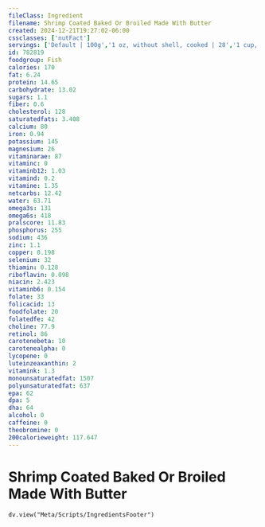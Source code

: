 ```yaml
---
fileClass: Ingredient
filename: Shrimp Coated Baked Or Broiled Made With Butter
created: 2024-12-21T19:27:02-06:00
cssclasses: ['nutFact']
servings: ['Default | 100g','1 oz, without shell, cooked | 28','1 cup, cooked | 129','1 tiny shrimp ("popcorn") | 2','1 small shrimp (shelled) | 6','1 medium shrimp (shelled) | 11','1 large shrimp (shelled) | 17','1 extra-large shrimp (shelled) | 25','1 jumbo shrimp (shelled) | 30','1 prawn | 17']
id: 782819
foodgroup: Fish
calories: 170
fat: 6.24
protein: 14.65
carbohydrate: 13.02
sugars: 1.1
fiber: 0.6
cholesterol: 128
saturatedfats: 3.408
calcium: 80
iron: 0.94
potassium: 145
magnesium: 26
vitaminarae: 87
vitaminc: 0
vitaminb12: 1.03
vitamind: 0.2
vitamine: 1.35
netcarbs: 12.42
water: 63.71
omega3s: 131
omega6s: 418
pralscore: 11.83
phosphorus: 255
sodium: 436
zinc: 1.1
copper: 0.198
selenium: 32
thiamin: 0.128
riboflavin: 0.098
niacin: 2.423
vitaminb6: 0.154
folate: 33
folicacid: 13
foodfolate: 20
folatedfe: 42
choline: 77.9
retinol: 86
carotenebeta: 10
carotenealpha: 0
lycopene: 0
luteinzeaxanthin: 2
vitamink: 1.3
monounsaturatedfat: 1507
polyunsaturatedfat: 637
epa: 62
dpa: 5
dha: 64
alcohol: 0
caffeine: 0
theobromine: 0
200calorieweight: 117.647
---
```


# Shrimp Coated Baked Or Broiled Made With Butter

```dataviewjs
dv.view("Meta/Scripts/IngredientsFooter")
```